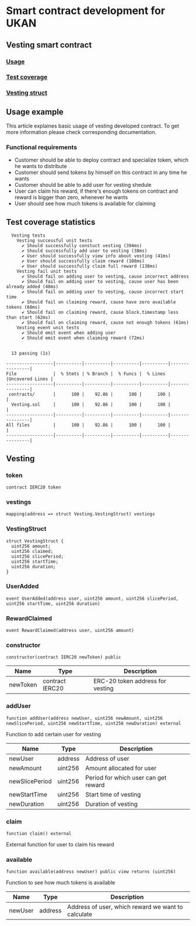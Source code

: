 # Smart contract development for UKAN

## Vesting smart contract

### [Usage](#usage-example)

### [Test coverage](#test-coverage-statistics)

### [Vesting struct](#vesting)

## Usage example

This article explaines basic usage of vesting developed contract.
To get more information please check corresponding documentation.

### Functional requirements

- Customer should be able to deploy contract and specialize token, which he wants to distribute
- Customer should send tokens by himself on this contract in any time he wants
- Customer should be able to add user for vesting shedule
- User can claim his reward, if there's enough tokens on contract and reward is bigger than zero, whenever he wants
- User should see how much tokens is available for claiming

## Test coverage statistics

```text
  Vesting tests
    Vesting successful unit tests
      ✔ Should successfully constuct vesting (394ms)
      ✔ Should successfully add user to vesting (38ms)
      ✔ User should successfully view info about vesting (41ms)
      ✔ User should successfully claim reward (108ms)
      ✔ User should successfully claim full reward (138ms)
    Vesting fail unit tests
      ✔ Should fail on adding user to vesting, cause incorrect address
      ✔ Should fail on adding user to vesting, cause user has been already added (40ms)
      ✔ Should fail on adding user to vesting, cause incorrect start time
      ✔ Should fail on claiming reward, cause have zero available tokens (68ms)
      ✔ Should fail on claiming reward, cause block.timestamp less than start (62ms)
      ✔ Should fail on claiming reward, cause not enough tokens (61ms)
    Vesting event unit tests
      ✔ Should emit event when adding user
      ✔ Should emit event when claiming reward (72ms)


  13 passing (1s)

------------------|----------|----------|----------|----------|----------------|
File              |  % Stmts | % Branch |  % Funcs |  % Lines |Uncovered Lines |
------------------|----------|----------|----------|----------|----------------|
 contracts/       |      100 |    92.86 |      100 |      100 |                |
  Vesting.sol     |      100 |    92.86 |      100 |      100 |                |
------------------|----------|----------|----------|----------|----------------|
All files         |      100 |    92.86 |      100 |      100 |                |
------------------|----------|----------|----------|----------|----------------|
```

## Vesting

### token

```solidity
contract IERC20 token
```

### vestings

```solidity
mapping(address => struct Vesting.VestingStruct) vestings
```

### VestingStruct

```solidity
struct VestingStruct {
  uint256 amount;
  uint256 claimed;
  uint256 slicePeriod;
  uint256 startTime;
  uint256 duration;
}
```

### UserAdded

```solidity
event UserAdded(address user, uint256 amount, uint256 slicePeriod, uint256 startTime, uint256 duration)
```

### RewardClaimed

```solidity
event RewardClaimed(address user, uint256 amount)
```

### constructor

```solidity
constructor(contract IERC20 newToken) public
```

| Name | Type | Description |
| ---- | ---- | ----------- |
| newToken | contract IERC20 | ERC-20 token address for vesting |

### addUser

```solidity
function addUser(address newUser, uint256 newAmount, uint256 newSlicePeriod, uint256 newStartTime, uint256 newDuration) external
```

Function to add certain user for vesting

| Name | Type | Description |
| ---- | ---- | ----------- |
| newUser | address | Address of user |
| newAmount | uint256 | Amount allocated for user |
| newSlicePeriod | uint256 | Period for which user can get reward |
| newStartTime | uint256 | Start time of vesting |
| newDuration | uint256 | Duration of vesting |

### claim

```solidity
function claim() external
```

External function for user to claim his reward

### available

```solidity
function available(address newUser) public view returns (uint256)
```

Function to see how much tokens is available

| Name | Type | Description |
| ---- | ---- | ----------- |
| newUser | address | Address of user, which reward we want to calculate |
